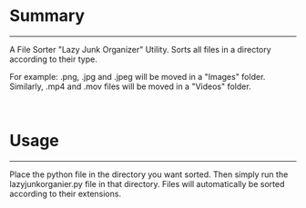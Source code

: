 # Summary
---
A File Sorter "Lazy Junk Organizer" Utility.
Sorts all files in a directory according to their type.

For example: .png, .jpg and .jpeg will be moved in a "Images" folder.
Similarly, .mp4 and .mov files will be moved in a "Videos" folder.

<br>

# Usage
---
Place the python file in the directory you want sorted.
Then simply run the lazyjunkorganier.py file in that directory.
Files will automatically be sorted according to their extensions. 